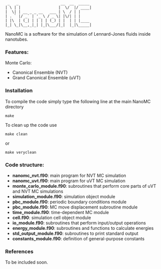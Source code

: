      _   _                   __  __  _____ 
    | \ | |                 |  \/  |/ ____|
    |  \| | __ _ _ __   ___ | \  / | |     
    | . ` |/ _` | '_ \ / _ \| |\/| | |     
    | |\  | (_| | | | | (_) | |  | | |____ 
    |_| \_|\__,_|_| |_|\___/|_|  |_|\_____|
                                            
    
    
NanoMC is a software for the simulation of Lennard-Jones fluids inside nanotubes.

                                    
### Features:

Monte Carlo:

- Canonical Ensemble (NVT)
- Grand Canonical Ensemble (uVT)
    
### Installation

To compile the code simply type the following line at the main NanoMC directory
    
    make 
    
To clean up the code use 
 
    make clean
    
 or
    
    make veryclean

### Code structure:

- __nanomc_nvt.f90__: main program for NVT MC simulation
- __nanomc_uvt.f90__: main program for uVT MC simulation
- __monte_carlo_module.f90__: subroutines that perform core parts of uVT and NVT MC simulations
- __simulation_module.f90__: simulation object module
- __pbc_module.f90__: periodic boundary conditions module
- __pbc_module.f90__: MC move displacement subroutine module
- __time_module.f90__: time-dependent MC module
- __cell.f90__: simulation cell object module
- __io_module.f90__: subroutines that perform input/output operations
- __energy_module.f90__: subroutines and functions to calculate energies
- __std_output_module.f90__: subroutines to print standard output 
- __constants_module.f90__: definition of general-purpose constants

### References

To be included soon.



